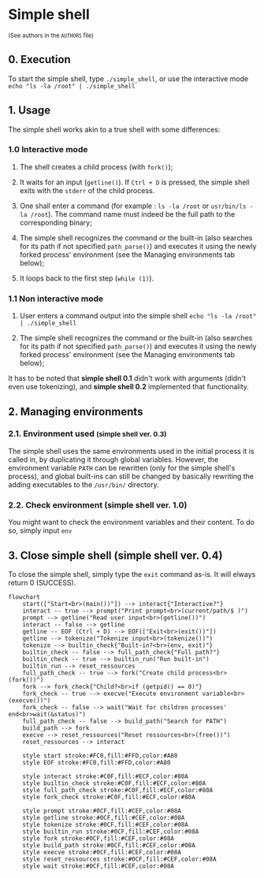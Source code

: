 # Simple shell
<small>(See authors in the ```AUTHORS``` file)</small>

## 0. Execution
To start the simple shell, type ```./simple_shell```, or use the interactive mode ```echo "ls -la /root" | ./simple_shell```

## 1. Usage
The simple shell works akin to a true shell with some differences:

### 1.0 Interactive mode
1. The shell creates a child process (with ```fork()```);

2. It waits for an input (```getline()```). If ```Ctrl + D``` is pressed, the simple shell exits with the ```stderr``` of the child process.

3. One shall enter a command (for example : ```ls -la /root``` or ```usr/bin/ls -la /root```). The command name must indeed be the full path to the corresponding binary;

4. The simple shell recognizes the command or the built-in (also searches for its path if not specified ```path_parse()```) and executes it using the newly forked process' environment (see the Managing environments tab below);

5. It loops back to the first step (```while (1)```).

### 1.1 Non interactive mode
1. User enters a command output into the simple shell ```echo "ls -la /root" | ./simple_shell```

2. The simple shell recognizes the command or the built-in (also searches for its path if not specified ```path_parse()```) and executes it using the newly forked process' environment (see the Managing environments tab below);

It has to be noted that **simple shell 0.1** didn't work with arguments (didn't even use tokenizing), and **simple shell 0.2** implemented that functionality.

## 2. Managing environments
### 2.1. Environment used <small>(simple shell ver. 0.3)</small>
The simple shell uses the same environments used in the initial process it is called in, by duplicating it through global variables. However, the environment variable ```PATH``` can be rewritten (only for the simple shell's process), and global built-ins can still be changed by basically rewriting the adding executables to the ```/usr/bin/``` directory.

### 2.2. Check environment (simple shell ver. 1.0)
You might want to check the environment variables and their content. To do so, simply input ```env```

## 3. Close simple shell (simple shell ver. 0.4)
To close the simple shell, simply type the ```exit``` command as-is. It will elways return 0 (SUCCESS).

```mermaid
flowchart
    start(["Start<br>(main())"]) --> interact{"Interactive?"}
    interact -- true --> prompt("Print prompt<br>(current/path/$ )")
    prompt --> getline("Read user input<br>(getline())")
    interact -- false --> getline
    getline -- EOF (Ctrl + D) --> EOF(["Exit<br>(exit())"])
    getline --> tokenize("Tokenize input<br>(tokenize())")
    tokenize --> builtin_check{"Built-in?<br>(env, exit)"}
    builtin_check -- false --> full_path_check{"Full path?"}
    builtin_check -- true --> builtin_run("Run built-in")
    builtin_run --> reset_ressources
    full_path_check -- true --> fork("Create child process<br>(fork())")
    fork --> fork_check{"Child?<br>if (getpid() == 0)"}
    fork_check -- true --> execve("Execute environment variable<br>(execve())")
    fork_check -- false --> wait("Wait for children processes' end<br>wait(&status)")
    full_path_check -- false --> build_path("Search for PATH")
    build_path --> fork
    execve --> reset_ressources("Reset ressources<br>(free())")
    reset_ressources --> interact

    style start stroke:#FC0,fill:#FFD,color:#A80
    style EOF stroke:#FC0,fill:#FFD,color:#A80

    style interact stroke:#C0F,fill:#ECF,color:#80A
    style builtin_check stroke:#C0F,fill:#ECF,color:#80A
    style full_path_check stroke:#C0F,fill:#ECF,color:#80A
    style fork_check stroke:#C0F,fill:#ECF,color:#80A

    style prompt stroke:#0CF,fill:#CEF,color:#08A
    style getline stroke:#0CF,fill:#CEF,color:#08A
    style tokenize stroke:#0CF,fill:#CEF,color:#08A
    style builtin_run stroke:#0CF,fill:#CEF,color:#08A
    style fork stroke:#0CF,fill:#CEF,color:#08A
    style build_path stroke:#0CF,fill:#CEF,color:#08A
    style execve stroke:#0CF,fill:#CEF,color:#08A
    style reset_ressources stroke:#0CF,fill:#CEF,color:#08A
    style wait stroke:#0CF,fill:#CEF,color:#08A
```

